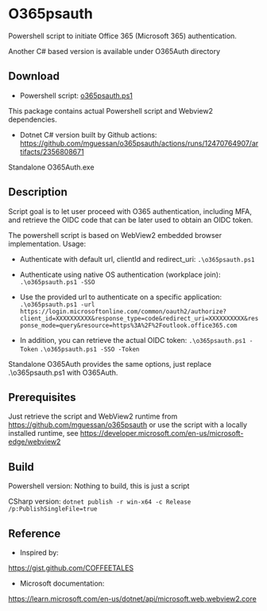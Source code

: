 # O365psauth
Powershell script to initiate Office 365 (Microsoft 365) authentication.

Another C# based version is available under O365Auth directory

## Download

- Powershell script:
  [o365psauth.ps1](https://github.com/mguessan/o365psauth/archive/refs/tags/1.1.zip)

This package contains actual Powershell script and Webview2 dependencies.

- Dotnet C# version built by Github actions:
  https://github.com/mguessan/o365psauth/actions/runs/12470764907/artifacts/2356808671

Standalone O365Auth.exe

## Description
Script goal is to let user proceed with O365 authentication, including MFA, and retrieve the OIDC code that can be later
used to obtain an OIDC token.


The powershell script is based on WebView2 embedded browser implementation.
Usage:

- Authenticate with default url, clientId and redirect_uri:
  `.\o365psauth.ps1`

- Authenticate using native OS authentication (workplace join):
  `.\o365psauth.ps1 -SSO`

- Use the provided url to authenticate on a specific application:
  `.\o365psauth.ps1 -url https://login.microsoftonline.com/common/oauth2/authorize?client_id=XXXXXXXXXX&response_type=code&redirect_uri=XXXXXXXXXX&response_mode=query&resource=https%3A%2F%2Foutlook.office365.com`

- In addition, you can retrieve the actual OIDC token:
  `.\o365psauth.ps1 -Token`
  `.\o365psauth.ps1 -SSO -Token`

Standalone O365Auth provides the same options, just replace .\o365psauth.ps1 with O365Auth.

## Prerequisites
Just retrieve the script and WebView2 runtime from https://github.com/mguessan/o365psauth or use the script with a
locally installed runtime, see https://developer.microsoft.com/en-us/microsoft-edge/webview2

## Build
Powershell version: Nothing to build, this is just a script

CSharp version:
`dotnet publish -r win-x64 -c Release /p:PublishSingleFile=true`

## Reference

* Inspired by:

https://gist.github.com/COFFEETALES

* Microsoft documentation:

https://learn.microsoft.com/en-us/dotnet/api/microsoft.web.webview2.core
